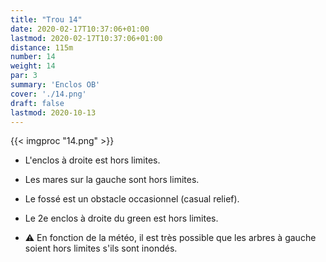 ```yaml
---
title: "Trou 14"
date: 2020-02-17T10:37:06+01:00
lastmod: 2020-02-17T10:37:06+01:00
distance: 115m
number: 14
weight: 14
par: 3
summary: 'Enclos OB'
cover: './14.png'
draft: false
lastmod: 2020-10-13
---
```



{{< imgproc "14.png" >}}

- L'enclos à droite est hors limites.
- Les mares sur la gauche sont hors limites.
- Le fossé est un obstacle occasionnel (casual relief).
- Le 2e enclos à droite du green est hors limites.

- ⚠️ En fonction de la météo, il est très possible que les arbres à gauche soient hors limites s'ils sont inondés.

